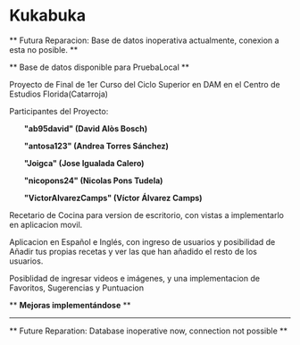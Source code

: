 # Kukabuka

<p>** Futura Reparacion: Base de datos inoperativa actualmente, conexion a esta no posible. **</p>
<p>** Base de datos disponible para PruebaLocal  **</p>

<p>Proyecto de Final de 1er Curso del Ciclo Superior en DAM en el Centro de Estudios Florida(Catarroja)</p>
<p>Participantes del Proyecto:</p>
<p><strong>&nbsp;&nbsp;&nbsp;&nbsp;&nbsp;&nbsp;&nbsp;&nbsp;"ab95david" (David Alòs Bosch)</p>
<p>&nbsp;&nbsp;&nbsp;&nbsp;&nbsp;&nbsp;&nbsp;&nbsp;"antosa123" (Andrea Torres Sánchez)</p>
<p>&nbsp;&nbsp;&nbsp;&nbsp;&nbsp;&nbsp;&nbsp;&nbsp;"Joigca" (Jose Igualada Calero)</p> 
<p>&nbsp;&nbsp;&nbsp;&nbsp;&nbsp;&nbsp;&nbsp;&nbsp;"nicopons24" (Nicolas Pons Tudela)</p>
<p>&nbsp;&nbsp;&nbsp;&nbsp;&nbsp;&nbsp;&nbsp;&nbsp;"VictorAlvarezCamps" (Víctor Álvarez Camps)</p></strong>

<p>Recetario de Cocina para version de escritorio, con vistas a implementarlo en aplicacion movil.</p>
<p>Aplicacion en Español e Inglés, con ingreso de usuarios y posibilidad de Añadir tus propias recetas y ver las que han añadido
el resto de los usuarios.</p>
<p>Posiblidad de ingresar videos e imágenes, y una implementacion de Favoritos, Sugerencias y Puntuacion</p>

<p>** <strong>Mejoras implementándose</strong> **</p>

________________________________________________________________________________________________________________________________

<p>** Future Reparation: Database inoperative now, connection not possible **</p>
